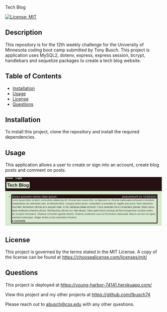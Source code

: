 Tech Blog

  [![License: MIT](https://img.shields.io/badge/License-MIT-yellow.svg)](https://opensource.org/licenses/MIT)

  ## Description

  This repository is for the 12th weekly challenge for the University of Minnesota coding boot camp submitted by Tony Busch. This project is application uses MySQL2, dotenv, express, express session, bcrypt, handlebars and sequelize packages to create a tech blog website.

  ## Table of Contents
  
  * [Installation](#installation)
  * [Usage](#usage)
  * [License](#license)
  * [Questions](#questions)
  
  ## Installation

  To install this project, clone the repository and install the required dependencies.
  
  ## Usage

  This application allows a user to create or sign into an account, create blog posts and comment on posts. 
  
  ![Tech Blog Screenshot](/public/assets/screenshot.JPG)

  
  ## License

  This project is governed by the terms stated in the MIT License. A copy of the license can be found at https://choosealicense.com/licenses/mit/
  
  ## Questions

  This project is deployed at https://young-harbor-74141.herokuapp.com/

  View this project and my other projects at <https://github.com/tbusch74>

  Please reach out to <abusch@css.edu> with any other questions.